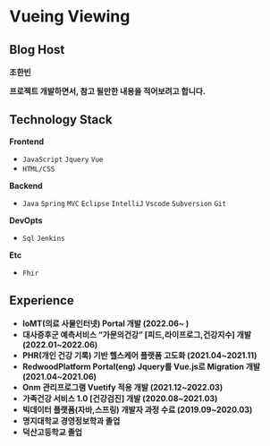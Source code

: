 # Vueing Viewing

## Blog Host

**조한빈**

**프로젝트 개발하면서, 참고 될만한 내용을 적어보려고 합니다.** 


## Technology Stack

**Frontend**

- `JavaScript` `Jquery` `Vue`
- `HTML/CSS`

**Backend**

- `Java` `Spring` `MVC`  `Eclipse`  `IntelliJ` `Vscode` `Subversion` `Git`

**DevOpts**

- `Sql`  `Jenkins`

**Etc**

- `Fhir`


## Experience

- **IoMT(의료 사물인터넷) Portal 개발 (2022.06~ )**
- **대사증후군 예측서비스 “가문의건강” [피드,라이프로그,건강지수] 개발 (2022.01~2022.06)**
- **PHR(개인 건강 기록) 기반 헬스케어 플랫폼 고도화 (2021.04~2021.11)**
- **RedwoodPlatform Portal(eng) Jquery를 Vue.js로 Migration 개발 (2021.04~2021.06)**
- **Onm 관리프로그램 Vuetify 적용 개발 (2021.12~2022.03)**
- **가족건강 서비스 1.0 [건강검진] 개발 (2020.08~2021.03)**
- **빅데이터 플랫폼(자바,스프링) 개발자 과정 수료 (2019.09~2020.03)**
- **명지대학교 경영정보학과 졸업**
- **덕산고등학교 졸업**


 
